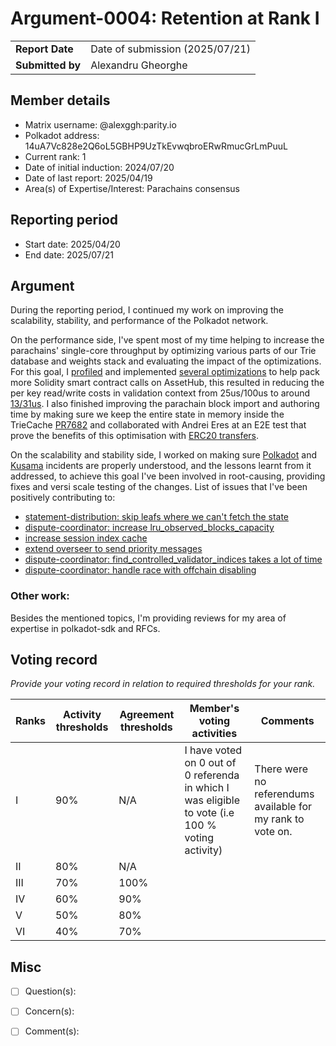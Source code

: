 # Argument-0004: Retention at Rank I

|                 |                                                                                             |
| --------------- | ------------------------------------------------------------------------------------------- |
| **Report Date** | Date of submission (2025/07/21)                                                             |
| **Submitted by**|  Alexandru Gheorghe                                                                         |


## Member details

- Matrix username: @alexggh:parity.io
- Polkadot address: 14uA7Vc828e2Q6oL5GBHP9UzTkEvwqbroERwRmucGrLmPuuL
- Current rank: 1
- Date of initial induction: 2024/07/20
- Date of last report: 2025/04/19
- Area(s) of Expertise/Interest: Parachains consensus


## Reporting period

- Start date: 2025/04/20
- End date: 2025/07/21


## Argument

During the reporting period, I continued my work on improving the scalability, stability, and performance of the Polkadot network.

On the performance side, I've spent most of my time helping to increase the parachains' single-core throughput by optimizing various parts of our Trie database and weights stack and evaluating the impact of the optimizations. For this goal, I [profiled](https://github.com/paritytech/polkadot-sdk/issues/6131#issuecomment-2891523233) and implemented  [several optimizations](https://github.com/paritytech/polkadot-sdk/pull/8606) to help pack more Solidity smart contract calls on AssetHub, this resulted in reducing the per key read/write costs in validation context from 25us/100us to around [13/31us](https://github.com/paritytech/polkadot-sdk/pull/8359). I also finished improving the parachain block import and authoring time by making sure we keep the entire state in memory inside the TrieCache [PR7682](https://github.com/paritytech/polkadot-sdk/pull/7682) and collaborated with Andrei Eres at an E2E test that prove the benefits of this optimisation with [ERC20 transfers](https://github.com/paritytech/polkadot-sdk/issues/7540#issuecomment-3009015002).

On the scalability and stability side, I worked on making sure [Polkadot](https://forum.polkadot.network/t/2025-05-03-polkadot-parachain-block-time-degradation/12963) and [Kusama](https://forum.polkadot.network/t/2025-05-09-kusama-dispute-storm-postmortem/12947/4) incidents are properly understood, and the lessons learnt from it addressed, to achieve this goal I've been involved in root-causing, providing fixes and versi scale testing of the changes. List of issues that I've been positively contributing to:
- [statement-distribution: skip leafs where we can't fetch the state](https://github.com/paritytech/polkadot-sdk/pull/8510)
- [dispute-coordinator: increase lru_observed_blocks_capacity](https://github.com/paritytech/polkadot-sdk/pull/8831)
- [increase session index cache](https://github.com/paritytech/polkadot-sdk/pull/8832)
- [extend overseer to send priority messages ](https://github.com/paritytech/polkadot-sdk/pull/8834)
- [dispute-coordinator: find_controlled_validator_indices takes a lot of time](https://github.com/paritytech/polkadot-sdk/issues/8823)
- [dispute-coordinator: handle race with offchain disabling](https://github.com/paritytech/polkadot-sdk/pull/9050)


### Other work:

Besides the mentioned topics, I'm providing reviews for my area of expertise in polkadot-sdk and RFCs.

## Voting record
*Provide your voting record in relation to required thresholds for your rank.*

|  Ranks | Activity thresholds | Agreement thresholds | Member's voting activities | Comments |
|---|---|---|---|---|
|I  |90%   |N/A   | I have voted on 0 out of 0 referenda in which I was eligible to vote (i.e 100 % voting activity)  | There were no referendums available for my rank to vote on. |
|II |80%   |N/A   |   |  |
|III|70%   |100%  |   |  |
|IV |60%   |90%   |   |  |
|V  |50%   |80%   |   |  |
|VI |40%   |70%   |   |  |


## Misc

- [ ] Question(s):

- [ ] Concern(s):

- [ ] Comment(s):
